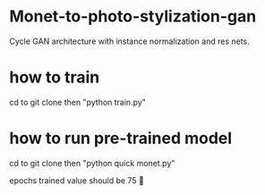# Monet-to-photo-stylization-gan
Cycle GAN architecture with instance normalization and res nets.

# how to train
cd to git clone then
"python train.py"

# how to run pre-trained model
cd to git clone then
"python quick monet.py"

epochs trained value should be 75 🤷

